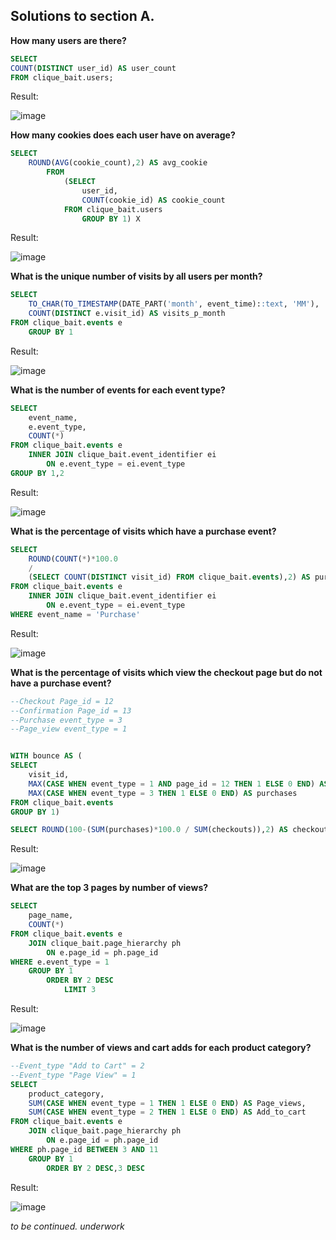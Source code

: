 ## Solutions to section A.

**How many users are there?**

```sql
SELECT 
COUNT(DISTINCT user_id) AS user_count
FROM clique_bait.users;
```
Result:

![image](https://user-images.githubusercontent.com/104590611/214282598-ac5a99b4-34ff-4d84-ae79-03e08ed14918.png)



**How many cookies does each user have on average?**

```sql
SELECT
	ROUND(AVG(cookie_count),2) AS avg_cookie
		FROM
			(SELECT 
				user_id, 
				COUNT(cookie_id) AS cookie_count
			FROM clique_bait.users
				GROUP BY 1) X
```
Result:

![image](https://user-images.githubusercontent.com/104590611/214284460-aad955fb-8ca1-44e6-ba0b-c7ef246a8cc2.png)



**What is the unique number of visits by all users per month?**

```sql
SELECT 
	TO_CHAR(TO_TIMESTAMP(DATE_PART('month', event_time)::text, 'MM'), 'Month') AS MONTH,
	COUNT(DISTINCT e.visit_id) AS visits_p_month
FROM clique_bait.events e
	GROUP BY 1
```

Result:


![image](https://user-images.githubusercontent.com/104590611/214289405-ddb70357-4382-4ba6-85e3-55d7d18074d2.png)



**What is the number of events for each event type?**



```sql
SELECT 
	event_name,
	e.event_type,
	COUNT(*)
FROM clique_bait.events e
	INNER JOIN clique_bait.event_identifier ei
		ON e.event_type = ei.event_type
GROUP BY 1,2
```

Result:


![image](https://user-images.githubusercontent.com/104590611/214290687-80ec446c-80d5-4d33-974a-e20e690663f8.png)


**What is the percentage of visits which have a purchase event?**

```sql
SELECT 
	ROUND(COUNT(*)*100.0
	/
	(SELECT COUNT(DISTINCT visit_id) FROM clique_bait.events),2) AS purchase_percentage
FROM clique_bait.events e
	INNER JOIN clique_bait.event_identifier ei
		ON e.event_type = ei.event_type
WHERE event_name = 'Purchase'
```

Result:

![image](https://user-images.githubusercontent.com/104590611/214293490-2f928d56-ffb8-457f-8668-9313f6d87f8b.png)

**What is the percentage of visits which view the checkout page but do not have a purchase event?**


```sql
--Checkout Page_id = 12
--Confirmation Page_id = 13
--Purchase event_type = 3
--Page_view event_type = 1


WITH bounce AS (
SELECT 
	visit_id,
	MAX(CASE WHEN event_type = 1 AND page_id = 12 THEN 1 ELSE 0 END) AS checkouts,
	MAX(CASE WHEN event_type = 3 THEN 1 ELSE 0 END) AS purchases
FROM clique_bait.events
GROUP BY 1)

SELECT ROUND(100-(SUM(purchases)*100.0 / SUM(checkouts)),2) AS checkouts_without_purchase FROM bounce
```

Result: 

![image](https://user-images.githubusercontent.com/104590611/214401418-010a628a-6b6d-4645-b354-aad6e8fae770.png)


**What are the top 3 pages by number of views?**

```sql
SELECT 
	page_name,
	COUNT(*)
FROM clique_bait.events e
	JOIN clique_bait.page_hierarchy ph
		ON e.page_id = ph.page_id
WHERE e.event_type = 1
	GROUP BY 1
		ORDER BY 2 DESC
			LIMIT 3

```

Result:

![image](https://user-images.githubusercontent.com/104590611/214403715-95254434-01d7-4675-9894-632fc509699d.png)


**What is the number of views and cart adds for each product category?**
```sql
--Event_type "Add to Cart" = 2
--Event_type "Page View" = 1
SELECT 
	product_category,
	SUM(CASE WHEN event_type = 1 THEN 1 ELSE 0 END) AS Page_views,
	SUM(CASE WHEN event_type = 2 THEN 1 ELSE 0 END) AS Add_to_cart
FROM clique_bait.events e
	JOIN clique_bait.page_hierarchy ph
		ON e.page_id = ph.page_id
WHERE ph.page_id BETWEEN 3 AND 11
	GROUP BY 1
		ORDER BY 2 DESC,3 DESC
```

Result:


![image](https://user-images.githubusercontent.com/104590611/214407406-a0eb4792-ce71-4d51-b714-02655f77c748.png)

*to be continued.*
*underwork*
